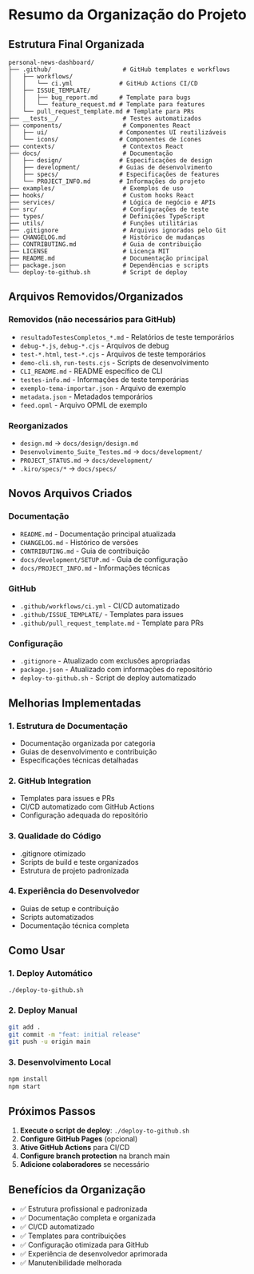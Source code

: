 # Resumo da Organização do Projeto

## Estrutura Final Organizada

```
personal-news-dashboard/
├── .github/                    # GitHub templates e workflows
│   ├── workflows/
│   │   └── ci.yml             # GitHub Actions CI/CD
│   ├── ISSUE_TEMPLATE/
│   │   ├── bug_report.md      # Template para bugs
│   │   └── feature_request.md # Template para features
│   └── pull_request_template.md # Template para PRs
├── __tests__/                  # Testes automatizados
├── components/                 # Componentes React
│   ├── ui/                    # Componentes UI reutilizáveis
│   └── icons/                 # Componentes de ícones
├── contexts/                   # Contextos React
├── docs/                       # Documentação
│   ├── design/                # Especificações de design
│   ├── development/           # Guias de desenvolvimento
│   ├── specs/                 # Especificações de features
│   └── PROJECT_INFO.md        # Informações do projeto
├── examples/                   # Exemplos de uso
├── hooks/                      # Custom hooks React
├── services/                   # Lógica de negócio e APIs
├── src/                        # Configurações de teste
├── types/                      # Definições TypeScript
├── utils/                      # Funções utilitárias
├── .gitignore                  # Arquivos ignorados pelo Git
├── CHANGELOG.md                # Histórico de mudanças
├── CONTRIBUTING.md             # Guia de contribuição
├── LICENSE                     # Licença MIT
├── README.md                   # Documentação principal
├── package.json                # Dependências e scripts
└── deploy-to-github.sh         # Script de deploy
```

## Arquivos Removidos/Organizados

### Removidos (não necessários para GitHub)

- `resultadoTestesCompletos_*.md` - Relatórios de teste temporários
- `debug-*.js`, `debug-*.cjs` - Arquivos de debug
- `test-*.html`, `test-*.cjs` - Arquivos de teste temporários
- `demo-cli.sh`, `run-tests.cjs` - Scripts de desenvolvimento
- `CLI_README.md` - README específico de CLI
- `testes-info.md` - Informações de teste temporárias
- `exemplo-tema-importar.json` - Arquivo de exemplo
- `metadata.json` - Metadados temporários
- `feed.opml` - Arquivo OPML de exemplo

### Reorganizados

- `design.md` → `docs/design/design.md`
- `Desenvolvimento_Suite_Testes.md` → `docs/development/`
- `PROJECT_STATUS.md` → `docs/development/`
- `.kiro/specs/*` → `docs/specs/`

## Novos Arquivos Criados

### Documentação

- `README.md` - Documentação principal atualizada
- `CHANGELOG.md` - Histórico de versões
- `CONTRIBUTING.md` - Guia de contribuição
- `docs/development/SETUP.md` - Guia de configuração
- `docs/PROJECT_INFO.md` - Informações técnicas

### GitHub

- `.github/workflows/ci.yml` - CI/CD automatizado
- `.github/ISSUE_TEMPLATE/` - Templates para issues
- `.github/pull_request_template.md` - Template para PRs

### Configuração

- `.gitignore` - Atualizado com exclusões apropriadas
- `package.json` - Atualizado com informações do repositório
- `deploy-to-github.sh` - Script de deploy automatizado

## Melhorias Implementadas

### 1. Estrutura de Documentação

- Documentação organizada por categoria
- Guias de desenvolvimento e contribuição
- Especificações técnicas detalhadas

### 2. GitHub Integration

- Templates para issues e PRs
- CI/CD automatizado com GitHub Actions
- Configuração adequada do repositório

### 3. Qualidade do Código

- .gitignore otimizado
- Scripts de build e teste organizados
- Estrutura de projeto padronizada

### 4. Experiência do Desenvolvedor

- Guias de setup e contribuição
- Scripts automatizados
- Documentação técnica completa

## Como Usar

### 1. Deploy Automático

```bash
./deploy-to-github.sh
```

### 2. Deploy Manual

```bash
git add .
git commit -m "feat: initial release"
git push -u origin main
```

### 3. Desenvolvimento Local

```bash
npm install
npm start
```

## Próximos Passos

1. **Execute o script de deploy**: `./deploy-to-github.sh`
2. **Configure GitHub Pages** (opcional)
3. **Ative GitHub Actions** para CI/CD
4. **Configure branch protection** na branch main
5. **Adicione colaboradores** se necessário

## Benefícios da Organização

- ✅ Estrutura profissional e padronizada
- ✅ Documentação completa e organizada
- ✅ CI/CD automatizado
- ✅ Templates para contribuições
- ✅ Configuração otimizada para GitHub
- ✅ Experiência de desenvolvedor aprimorada
- ✅ Manutenibilidade melhorada
